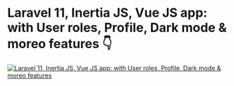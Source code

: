 # Laravel 11, Inertia JS, Vue JS app: with User roles, Profile, Dark mode & moreo features 👇

[![Laravel 11, Inertia JS, Vue JS app: with User roles, Profile, Dark mode & moreo features](imagehere)](https://youtube.com/playlist?list=PL38wFHH4qYZUdIKP9jG371N3G4kbWAg2c&si=GZe9D3NrSJct80ax)
